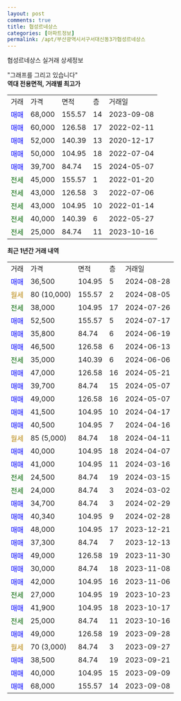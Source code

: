 ```yaml
---
layout: post
comments: true
title: 협성르네상스
categories: [아파트정보]
permalink: /apt/부산광역시서구서대신동3가협성르네상스
---
```


협성르네상스 실거래 상세정보

<script type="text/javascript">
  google.charts.load('current', {'packages':['line', 'corechart']});
  google.charts.setOnLoadCallback(drawChart);

  function drawChart() {
    var data = new google.visualization.DataTable();
    data.addColumn('date', '거래일');
    data.addColumn('number', "매매");
    data.addColumn('number', "전세");
    data.addColumn('number', "전매");

    data.addRows([[new Date(Date.parse("2024-08-28")), 36500, null, null], [new Date(Date.parse("2024-08-05")), null, null, null], [new Date(Date.parse("2024-07-26")), null, 38000, null], [new Date(Date.parse("2024-07-17")), 52500, null, null], [new Date(Date.parse("2024-06-19")), 35800, null, null], [new Date(Date.parse("2024-06-13")), 46500, null, null], [new Date(Date.parse("2024-06-06")), null, 35000, null], [new Date(Date.parse("2024-05-21")), 47000, null, null], [new Date(Date.parse("2024-05-07")), 39700, null, null], [new Date(Date.parse("2024-05-07")), 49000, null, null], [new Date(Date.parse("2024-04-17")), 41500, null, null], [new Date(Date.parse("2024-04-16")), 40500, null, null], [new Date(Date.parse("2024-04-11")), null, null, null], [new Date(Date.parse("2024-04-07")), 40000, null, null], [new Date(Date.parse("2024-03-16")), 41000, null, null], [new Date(Date.parse("2024-03-15")), null, 24500, null], [new Date(Date.parse("2024-03-02")), null, 24000, null], [new Date(Date.parse("2024-02-29")), 34700, null, null], [new Date(Date.parse("2024-02-28")), 40340, null, null], [new Date(Date.parse("2023-12-21")), 48000, null, null], [new Date(Date.parse("2023-12-13")), 37300, null, null], [new Date(Date.parse("2023-11-30")), 49000, null, null], [new Date(Date.parse("2023-11-08")), 30000, null, null], [new Date(Date.parse("2023-11-06")), 42000, null, null], [new Date(Date.parse("2023-10-23")), null, 27000, null], [new Date(Date.parse("2023-10-17")), 41900, null, null], [new Date(Date.parse("2023-10-16")), null, 25000, null], [new Date(Date.parse("2023-09-28")), 49000, null, null], [new Date(Date.parse("2023-09-27")), null, null, null], [new Date(Date.parse("2023-09-21")), 38500, null, null], [new Date(Date.parse("2023-09-09")), 40000, null, null], [new Date(Date.parse("2023-09-08")), 68000, null, null]]);

    var options = {
      hAxis: {
        format: 'yyyy/MM/dd'
      },    
      lineWidth: 0,
      pointsVisible: true,    
      title: '최근 1년간 유형별 실거래가 분포',
      legend: { position: 'bottom' }
    };

    var formatter = new google.visualization.NumberFormat({pattern:'###,###'} );
    formatter.format(data, 1);
    formatter.format(data, 2);
    
    setTimeout(function() {
        var chart = new google.visualization.LineChart(document.getElementById('columnchart_material'));
        chart.draw(data, (options));
        document.getElementById('loading').style.display = 'none';
    }, 200);
  }
</script>


<div id="loading" style="z-index:20; display: block; margin-left: 0px">"그래프를 그리고 있습니다"</div>
<div id="columnchart_material" style="width: 95%; margin-left: 0px; display: block"></div>
<!-- contents start -->
<b>역대 전용면적, 거래별 최고가</b>
<table class="sortable">
    <tr>
      <td>거래</td>
      <td>가격</td>
      <td>면적</td>
      <td>층</td>
      <td>거래일</td>
    </tr>
        <tr>
          <td><a style="color: blue">매매</a></td>
          <td>68,000</td>
          <td>155.57</td>
          <td>14</td>
          <td>2023-09-08</td>
        </tr>            <tr>
          <td><a style="color: blue">매매</a></td>
          <td>60,000</td>
          <td>126.58</td>
          <td>17</td>
          <td>2022-02-11</td>
        </tr>            <tr>
          <td><a style="color: blue">매매</a></td>
          <td>52,000</td>
          <td>140.39</td>
          <td>13</td>
          <td>2020-12-17</td>
        </tr>            <tr>
          <td><a style="color: blue">매매</a></td>
          <td>50,000</td>
          <td>104.95</td>
          <td>18</td>
          <td>2022-07-04</td>
        </tr>            <tr>
          <td><a style="color: blue">매매</a></td>
          <td>39,700</td>
          <td>84.74</td>
          <td>15</td>
          <td>2024-05-07</td>
        </tr>        
        <tr>
              <td><a style="color: darkgreen">전세</a></td>
              <td>45,000</td>
              <td>155.57</td>
              <td>1</td>
              <td>2022-01-20</td>
            </tr>            <tr>
              <td><a style="color: darkgreen">전세</a></td>
              <td>43,000</td>
              <td>126.58</td>
              <td>3</td>
              <td>2022-07-06</td>
            </tr>            <tr>
              <td><a style="color: darkgreen">전세</a></td>
              <td>43,000</td>
              <td>104.95</td>
              <td>10</td>
              <td>2022-01-14</td>
            </tr>            <tr>
              <td><a style="color: darkgreen">전세</a></td>
              <td>40,000</td>
              <td>140.39</td>
              <td>6</td>
              <td>2022-05-27</td>
            </tr>            <tr>
              <td><a style="color: darkgreen">전세</a></td>
              <td>25,000</td>
              <td>84.74</td>
              <td>11</td>
              <td>2023-10-16</td>
            </tr>        
    
</table>

<b>최근 1년간 거래 내역</b>

<table class="sortable">
    <tr>
      <td>거래</td>
      <td>가격</td>
      <td>면적</td>
      <td>층</td>
      <td>거래일</td>
    </tr>
    <tr>
      <td><a style="color: blue">매매</a></td>
      <td>36,500</td>
      <td>104.95</td>
      <td>5</td>
      <td>2024-08-28</td>
    </tr>          <tr>
      <td><a style="color: darkgoldenrod">월세</a></td>
      <td>80 (10,000)</td>
      <td>155.57</td>
      <td>2</td>
      <td>2024-08-05</td>
    </tr>          <tr>
      <td><a style="color: darkgreen">전세</a></td>
      <td>38,000</td>
      <td>104.95</td>
      <td>17</td>
      <td>2024-07-26</td>
    </tr>          <tr>
      <td><a style="color: blue">매매</a></td>
      <td>52,500</td>
      <td>155.57</td>
      <td>5</td>
      <td>2024-07-17</td>
    </tr>          <tr>
      <td><a style="color: blue">매매</a></td>
      <td>35,800</td>
      <td>84.74</td>
      <td>6</td>
      <td>2024-06-19</td>
    </tr>          <tr>
      <td><a style="color: blue">매매</a></td>
      <td>46,500</td>
      <td>126.58</td>
      <td>6</td>
      <td>2024-06-13</td>
    </tr>          <tr>
      <td><a style="color: darkgreen">전세</a></td>
      <td>35,000</td>
      <td>140.39</td>
      <td>6</td>
      <td>2024-06-06</td>
    </tr>          <tr>
      <td><a style="color: blue">매매</a></td>
      <td>47,000</td>
      <td>126.58</td>
      <td>16</td>
      <td>2024-05-21</td>
    </tr>          <tr>
      <td><a style="color: blue">매매</a></td>
      <td>39,700</td>
      <td>84.74</td>
      <td>15</td>
      <td>2024-05-07</td>
    </tr>          <tr>
      <td><a style="color: blue">매매</a></td>
      <td>49,000</td>
      <td>126.58</td>
      <td>16</td>
      <td>2024-05-07</td>
    </tr>          <tr>
      <td><a style="color: blue">매매</a></td>
      <td>41,500</td>
      <td>104.95</td>
      <td>10</td>
      <td>2024-04-17</td>
    </tr>          <tr>
      <td><a style="color: blue">매매</a></td>
      <td>40,500</td>
      <td>104.95</td>
      <td>7</td>
      <td>2024-04-16</td>
    </tr>          <tr>
      <td><a style="color: darkgoldenrod">월세</a></td>
      <td>85 (5,000)</td>
      <td>84.74</td>
      <td>18</td>
      <td>2024-04-11</td>
    </tr>          <tr>
      <td><a style="color: blue">매매</a></td>
      <td>40,000</td>
      <td>104.95</td>
      <td>18</td>
      <td>2024-04-07</td>
    </tr>          <tr>
      <td><a style="color: blue">매매</a></td>
      <td>41,000</td>
      <td>104.95</td>
      <td>11</td>
      <td>2024-03-16</td>
    </tr>          <tr>
      <td><a style="color: darkgreen">전세</a></td>
      <td>24,500</td>
      <td>84.74</td>
      <td>19</td>
      <td>2024-03-15</td>
    </tr>          <tr>
      <td><a style="color: darkgreen">전세</a></td>
      <td>24,000</td>
      <td>84.74</td>
      <td>3</td>
      <td>2024-03-02</td>
    </tr>          <tr>
      <td><a style="color: blue">매매</a></td>
      <td>34,700</td>
      <td>84.74</td>
      <td>3</td>
      <td>2024-02-29</td>
    </tr>          <tr>
      <td><a style="color: blue">매매</a></td>
      <td>40,340</td>
      <td>104.95</td>
      <td>9</td>
      <td>2024-02-28</td>
    </tr>          <tr>
      <td><a style="color: blue">매매</a></td>
      <td>48,000</td>
      <td>104.95</td>
      <td>17</td>
      <td>2023-12-21</td>
    </tr>          <tr>
      <td><a style="color: blue">매매</a></td>
      <td>37,300</td>
      <td>84.74</td>
      <td>7</td>
      <td>2023-12-13</td>
    </tr>          <tr>
      <td><a style="color: blue">매매</a></td>
      <td>49,000</td>
      <td>126.58</td>
      <td>19</td>
      <td>2023-11-30</td>
    </tr>          <tr>
      <td><a style="color: blue">매매</a></td>
      <td>30,000</td>
      <td>84.74</td>
      <td>18</td>
      <td>2023-11-08</td>
    </tr>          <tr>
      <td><a style="color: blue">매매</a></td>
      <td>42,000</td>
      <td>104.95</td>
      <td>16</td>
      <td>2023-11-06</td>
    </tr>          <tr>
      <td><a style="color: darkgreen">전세</a></td>
      <td>27,000</td>
      <td>104.95</td>
      <td>19</td>
      <td>2023-10-23</td>
    </tr>          <tr>
      <td><a style="color: blue">매매</a></td>
      <td>41,900</td>
      <td>104.95</td>
      <td>18</td>
      <td>2023-10-17</td>
    </tr>          <tr>
      <td><a style="color: darkgreen">전세</a></td>
      <td>25,000</td>
      <td>84.74</td>
      <td>11</td>
      <td>2023-10-16</td>
    </tr>          <tr>
      <td><a style="color: blue">매매</a></td>
      <td>49,000</td>
      <td>126.58</td>
      <td>19</td>
      <td>2023-09-28</td>
    </tr>          <tr>
      <td><a style="color: darkgoldenrod">월세</a></td>
      <td>70 (3,000)</td>
      <td>84.74</td>
      <td>3</td>
      <td>2023-09-27</td>
    </tr>          <tr>
      <td><a style="color: blue">매매</a></td>
      <td>38,500</td>
      <td>84.74</td>
      <td>19</td>
      <td>2023-09-21</td>
    </tr>          <tr>
      <td><a style="color: blue">매매</a></td>
      <td>40,000</td>
      <td>104.95</td>
      <td>15</td>
      <td>2023-09-09</td>
    </tr>          <tr>
      <td><a style="color: blue">매매</a></td>
      <td>68,000</td>
      <td>155.57</td>
      <td>14</td>
      <td>2023-09-08</td>
    </tr>      </table>
<!-- contents end -->    

